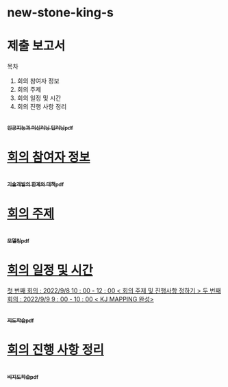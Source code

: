 # new-stone-king-s

# 제출 보고서

목차

1. 회의 참여자 정보
2. 회의 주제
3. 회의 일정 및 시간
4. 회의 진행 사항 정리


</table>
 <tr>
<td align="center"><a href="https://github.com/ryusongji/WDA_Project2_AI/blob/d95d1c12f3cb9ab768e5226e746d560519ca8b08/AI/%EC%9D%B8%EA%B3%B5%EC%A7%80%EB%8A%A5%EA%B3%BC%20%EB%94%A5%EB%9F%AC%EB%8B%9D%20%EB%A8%B8%EC%8B%A0%EB%9F%AC%EB%8B%9D.pdf">
<br /><sub><b>인공지능과 머신러닝 딥러닝pdf</b></sub></a><br /><a href="https://github.com/ryusongji/WDA_Project2_AI/blob/d95d1c12f3cb9ab768e5226e746d560519ca8b08/AI/%EC%9D%B8%EA%B3%B5%EC%A7%80%EB%8A%A5%EA%B3%BC%20%EB%94%A5%EB%9F%AC%EB%8B%9D%20%EB%A8%B8%EC%8B%A0%EB%9F%AC%EB%8B%9D.pdf" title="Code">
</tr>

# 회의 참여자 정보
</table>
<tr>
<td align="center"><a href="https://github.com/ryusongji/WDA_Project2_AI/blob/d95d1c12f3cb9ab768e5226e746d560519ca8b08/AI/%EA%B8%B0%EC%88%A0%EA%B0%9C%EB%B0%9C%EC%9D%98%20%ED%95%9C%EA%B3%84%EC%99%80%20%EB%8C%80%EC%B1%85.pdf">
<br /><sub><b>기술개발의 한계와 대책pdf</b></sub></a><br /><a href="https://github.com/ryusongji/WDA_Project2_AI/blob/d95d1c12f3cb9ab768e5226e746d560519ca8b08/AI/%EA%B8%B0%EC%88%A0%EA%B0%9C%EB%B0%9C%EC%9D%98%20%ED%95%9C%EA%B3%84%EC%99%80%20%EB%8C%80%EC%B1%85.pdf" title="Code">
</tr>

# 회의 주제

</table>
<tr>
<td align="center"><a href="https://github.com/ryusongji/WDA_Project2_AI/blob/d95d1c12f3cb9ab768e5226e746d560519ca8b08/AI/%EB%AA%A8%EB%8D%B8%EB%A7%81.pdf">
<br /><sub><b>모델링pdf</b></sub></a><br /><a href="https://github.com/ryusongji/WDA_Project2_AI/blob/d95d1c12f3cb9ab768e5226e746d560519ca8b08/AI/%EB%AA%A8%EB%8D%B8%EB%A7%81.pdf" title="Code">
</tr>

# 회의 일정 및 시간
 첫 번째 회의 : 2022/9/8 10 : 00 - 12 : 00 < 회의 주제 및 진행사항 정하기 >
 두 번째 회의 : 2022/9/9 9 : 00 - 10 : 00 < KJ MAPPING 완성>
 </table>
 <tr>
<td align="center"><a href="https://github.com/ryusongji/WDA_Project2_AI/blob/d95d1c12f3cb9ab768e5226e746d560519ca8b08/AI/%EC%A7%80%EB%8F%84%ED%95%99%EC%8A%B5.pdf">
<br /><sub><b>지도학습pdf</b></sub></a><br /><a href="https://github.com/ryusongji/WDA_Project2_AI/blob/d95d1c12f3cb9ab768e5226e746d560519ca8b08/AI/%EC%A7%80%EB%8F%84%ED%95%99%EC%8A%B5.pdf" title="Code">
</tr>

# 회의 진행 사항 정리
 
</table>
<tr>
<td align="center"><a href="https://github.com/ryusongji/WDA_Project2_AI/blob/d95d1c12f3cb9ab768e5226e746d560519ca8b08/AI/%EB%B9%84%EC%A7%80%EB%8F%84%20%ED%95%99%EC%8A%B5.pdf">
<br /><sub><b>비지도학습pdf</b></sub></a><br /><a href="https://github.com/ryusongji/WDA_Project2_AI/blob/d95d1c12f3cb9ab768e5226e746d560519ca8b08/AI/%EB%B9%84%EC%A7%80%EB%8F%84%20%ED%95%99%EC%8A%B5.pdf" title="Code">
</tr>
